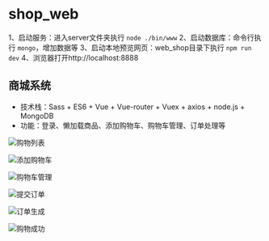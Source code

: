 # shop_web
1、启动服务：进入server文件夹执行 `node ./bin/www`
2、启动数据库：命令行执行 `mongo`，增加数据等
3、启动本地预览网页：web_shop目录下执行 `npm run dev`
4、浏览器打开http://localhost:8888

## 商城系统
* 技术栈：Sass + ES6 + Vue + Vue-router + Vuex + axios + node.js + MongoDB
* 功能：登录、懒加载商品、添加购物车、购物车管理、订单处理等

![购物列表](https://upload-images.jianshu.io/upload_images/9901864-501bfd7b0f9db6c9.png?imageMogr2/auto-orient/strip%7CimageView2/2/w/1240)

![添加购物车](https://upload-images.jianshu.io/upload_images/9901864-9baf011fd82e24df.png?imageMogr2/auto-orient/strip%7CimageView2/2/w/1240)

![购物车管理](https://upload-images.jianshu.io/upload_images/9901864-4da23889588e52b1.png?imageMogr2/auto-orient/strip%7CimageView2/2/w/1240)

![提交订单](https://upload-images.jianshu.io/upload_images/9901864-4f105ad228e7fca2.png?imageMogr2/auto-orient/strip%7CimageView2/2/w/1240)

![订单生成](https://upload-images.jianshu.io/upload_images/9901864-88b63b59f6a61189.png?imageMogr2/auto-orient/strip%7CimageView2/2/w/1240)

![购物成功](https://upload-images.jianshu.io/upload_images/9901864-cb4ff3c3e83f8f21.png?imageMogr2/auto-orient/strip%7CimageView2/2/w/1240)

